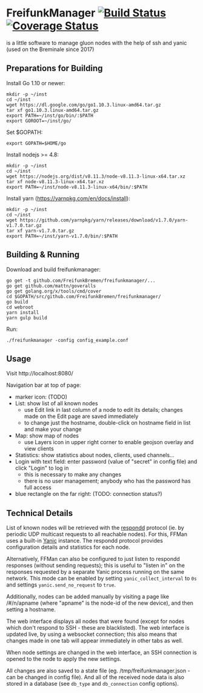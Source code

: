 # FreifunkManager [![Build Status](https://travis-ci.org/FreifunkBremen/freifunkmanager.svg?branch=master)](https://travis-ci.org/FreifunkBremen/freifunkmanager) [![Coverage Status](https://coveralls.io/repos/github/FreifunkBremen/freifunkmanager/badge.svg?branch=master)](https://coveralls.io/github/FreifunkBremen/freifunkmanager?branch=master)
is a little software to manage gluon nodes with the help of ssh and yanic
(used on the Breminale since 2017)

## Preparations for Building
Install Go 1.10 or newer:
```
mkdir -p ~/inst
cd ~/inst
wget https://dl.google.com/go/go1.10.3.linux-amd64.tar.gz
tar xf go1.10.3.linux-amd64.tar.gz
export PATH=~/inst/go/bin/:$PATH
export GOROOT=~/inst/go/
```
Set $GOPATH:
```
export GOPATH=$HOME/go
```

Install nodejs >= 4.8:
```
mkdir -p ~/inst
cd ~/inst
wget https://nodejs.org/dist/v8.11.3/node-v8.11.3-linux-x64.tar.xz
tar xf node-v8.11.3-linux-x64.tar.xz
export PATH=~/inst/node-v8.11.3-linux-x64/bin/:$PATH
```

Install yarn (https://yarnpkg.com/en/docs/install):
```
mkdir -p ~/inst
cd ~/inst
wget https://github.com/yarnpkg/yarn/releases/download/v1.7.0/yarn-v1.7.0.tar.gz
tar xf yarn-v1.7.0.tar.gz
export PATH=~/inst/yarn-v1.7.0/bin/:$PATH
```

## Building & Running
Download and build freifunkmanager:
```
go get -t github.com/FreifunkBremen/freifunkmanager/...
go get github.com/mattn/goveralls
go get golang.org/x/tools/cmd/cover
cd $GOPATH/src/github.com/FreifunkBremen/freifunkmanager/
go build
cd webroot
yarn install
yarn gulp build
```
Run:
```
./freifunkmanager -config config_example.conf
```


## Usage
Visit http://localhost:8080/

Navigation bar at top of page:
- marker icon: (TODO)
- List: show list of all known nodes
  - use Edit link in last column of a node to edit its details; changes made on the Edit page are saved immediately
  - to change just the hostname, double-click on hostname field in list and make your change
- Map: show map of nodes
  - use Layers icon in upper right corner to enable geojson overlay and view clients
- Statistics: show statistics about nodes, clients, used channels...
- Login with text field: enter password (value of "secret" in config file) and click "Login" to log in
  - this is necessary to make any changes
  - there is no user management; anybody who has the password has full access
- blue rectangle on the far right: (TODO: connection status?)


## Technical Details

List of known nodes will be retrieved with the [respondd](https://github.com/freifunk-gluon/packages/tree/master/net/respondd) protocol (ie. by periodic UDP multicast requests to all reachable nodes). For this, FFMan uses a built-in [Yanic](https://github.com/FreifunkBremen/yanic) instance. The respondd protocol provides configuration details and statistics for each node.

Alternatively, FFMan can also be configured to just listen to respondd responses (without sending requests); this is useful to "listen in" on the responses requested by a separate Yanic process running on the same network. This mode can be enabled by setting `yanic_collect_interval` to `0s` and settings `yanic.send_no_request` to `true`.

Additionally, nodes can be added manually by visiting a page like /#/n/apname (where "apname" is the node-id of the new device), and then setting a hostname.

The web interface displays all nodes that were found (except for nodes which don't respond to SSH - these are blacklisted). The web interface is updated live, by using a websocket connection; this also means that changes made in one tab will appear immediately in other tabs as well.

When node settings are changed in the web interface, an SSH connection is opened to the node to apply the new settings.

All changes are also saved to a state file (eg. /tmp/freifunkmanager.json - can be changed in config file).
And all of the received node data is also stored in a database (see `db_type` and `db_connection` config options).

